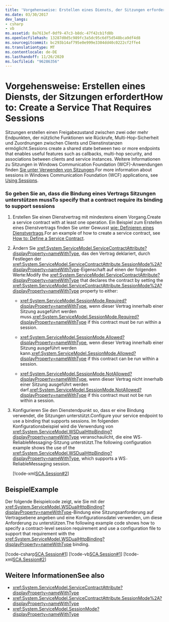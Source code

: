 ```yaml
---
title: 'Vorgehensweise: Erstellen eines Diensts, der Sitzungen erfordert'
ms.date: 03/30/2017
dev_langs:
- csharp
- vb
ms.assetid: 8a7613ef-0df9-47c3-b8dc-47f42cb1fd8b
ms.openlocfilehash: 13287d0d5c989fc3a5dc95c6df5d548bca9df4d8
ms.sourcegitcommit: bc293b14af795e0e999e3304dd40c0222cf2ffe4
ms.translationtype: MT
ms.contentlocale: de-DE
ms.lasthandoff: 11/26/2020
ms.locfileid: "96286356"
---
```

# <a name="how-to-create-a-service-that-requires-sessions"></a><span data-ttu-id="c9935-102">Vorgehensweise: Erstellen eines Diensts, der Sitzungen erfordert</span><span class="sxs-lookup"><span data-stu-id="c9935-102">How to: Create a Service That Requires Sessions</span></span>

<span data-ttu-id="c9935-103">Sitzungen erstellen einen Freigabezustand zwischen zwei oder mehr Endpunkten, der nützliche Funktionen wie Rückrufe, Multi-Hop-Sicherheit und Zuordnungen zwischen Clients und Dienstinstanzen ermöglicht.</span><span class="sxs-lookup"><span data-stu-id="c9935-103">Sessions create a shared state between two or more endpoints that enables useful features such as callbacks, multi-hop security, and associations between clients and service instances.</span></span> <span data-ttu-id="c9935-104">Weitere Informationen zu Sitzungen in Windows Communication Foundation (WCF)-Anwendungen finden [Sie unter Verwenden von Sitzungen](../using-sessions.md).</span><span class="sxs-lookup"><span data-stu-id="c9935-104">For more information about sessions in Windows Communication Foundation (WCF) applications, see [Using Sessions](../using-sessions.md).</span></span>  
  
### <a name="to-specify-that-a-contract-require-its-binding-to-support-sessions"></a><span data-ttu-id="c9935-105">So geben Sie an, dass die Bindung eines Vertrags Sitzungen unterstützen muss</span><span class="sxs-lookup"><span data-stu-id="c9935-105">To specify that a contract require its binding to support sessions</span></span>  
  
1. <span data-ttu-id="c9935-106">Erstellen Sie einen Dienstvertrag mit mindestens einem Vorgang.</span><span class="sxs-lookup"><span data-stu-id="c9935-106">Create a service contract with at least one operation.</span></span> <span data-ttu-id="c9935-107">Ein Beispiel zum Erstellen eines Dienstvertrags finden Sie unter Gewusst [wie: Definieren eines Dienstvertrags](../how-to-define-a-wcf-service-contract.md).</span><span class="sxs-lookup"><span data-stu-id="c9935-107">For an example of how to create a service contract, see [How to: Define a Service Contract](../how-to-define-a-wcf-service-contract.md).</span></span>  
  
2. <span data-ttu-id="c9935-108">Ändern Sie <xref:System.ServiceModel.ServiceContractAttribute?displayProperty=nameWithType>, das den Vertrag deklariert, durch Festlegen der <xref:System.ServiceModel.ServiceContractAttribute.SessionMode%2A?displayProperty=nameWithType>-Eigenschaft auf einen der folgenden Werte:</span><span class="sxs-lookup"><span data-stu-id="c9935-108">Modify the <xref:System.ServiceModel.ServiceContractAttribute?displayProperty=nameWithType> that declares the contract by setting the <xref:System.ServiceModel.ServiceContractAttribute.SessionMode%2A?displayProperty=nameWithType> property to either:</span></span>  
  
    - <span data-ttu-id="c9935-109"><xref:System.ServiceModel.SessionMode.Required?displayProperty=nameWithType>, wenn dieser Vertrag innerhalb einer Sitzung ausgeführt werden muss.</span><span class="sxs-lookup"><span data-stu-id="c9935-109"><xref:System.ServiceModel.SessionMode.Required?displayProperty=nameWithType> if this contract must be run within a session.</span></span>  
  
    - <span data-ttu-id="c9935-110"><xref:System.ServiceModel.SessionMode.Allowed?displayProperty=nameWithType>, wenn dieser Vertrag innerhalb einer Sitzung ausgeführt werden kann.</span><span class="sxs-lookup"><span data-stu-id="c9935-110"><xref:System.ServiceModel.SessionMode.Allowed?displayProperty=nameWithType> if this contract can be run within a session.</span></span>  
  
    - <span data-ttu-id="c9935-111"><xref:System.ServiceModel.SessionMode.NotAllowed?displayProperty=nameWithType>, wenn dieser Vertrag nicht innerhalb einer Sitzung ausgeführt werden darf.</span><span class="sxs-lookup"><span data-stu-id="c9935-111"><xref:System.ServiceModel.SessionMode.NotAllowed?displayProperty=nameWithType> if this contract must not be run within a session.</span></span>  
  
3. <span data-ttu-id="c9935-112">Konfigurieren Sie den Dienstendpunkt so, dass er eine Bindung verwendet, die Sitzungen unterstützt.</span><span class="sxs-lookup"><span data-stu-id="c9935-112">Configure your service endpoint to use a binding that supports sessions.</span></span> <span data-ttu-id="c9935-113">Im folgenden Konfigurationsbeispiel wird die Verwendung von <xref:System.ServiceModel.WSDualHttpBinding?displayProperty=nameWithType> veranschaulicht, die eine WS`-`ReliableMessaging-Sitzung unterstützt.</span><span class="sxs-lookup"><span data-stu-id="c9935-113">The following configuration example shows the use of the <xref:System.ServiceModel.WSDualHttpBinding?displayProperty=nameWithType>, which supports a WS`-`ReliableMessaging session.</span></span>  
  
     [!code-xml[SCA.Session#2](../../../../samples/snippets/csharp/VS_Snippets_CFX/sca.session/cs/hostapplication.exe.config#2)]
  
## <a name="example"></a><span data-ttu-id="c9935-114">Beispiel</span><span class="sxs-lookup"><span data-stu-id="c9935-114">Example</span></span>  

 <span data-ttu-id="c9935-115">Der folgende Beispielcode zeigt, wie Sie mit der <xref:System.ServiceModel.WSDualHttpBinding?displayProperty=nameWithType>-Bindung eine Sitzungsanforderung auf Vertragsebene angeben und eine Konfigurationsdatei verwenden, um diese Anforderung zu unterstützen.</span><span class="sxs-lookup"><span data-stu-id="c9935-115">The following example code shows how to specify a contract-level session requirement and use a configuration file to support that requirement with the <xref:System.ServiceModel.WSDualHttpBinding?displayProperty=nameWithType> binding.</span></span>  
  
 [!code-csharp[SCA.Session#1](../../../../samples/snippets/csharp/VS_Snippets_CFX/sca.session/cs/services.cs#1)]
 [!code-vb[SCA.Session#1](../../../../samples/snippets/visualbasic/VS_Snippets_CFX/sca.session/vb/services.vb#1)]
 [!code-xml[SCA.Session#2](../../../../samples/snippets/csharp/VS_Snippets_CFX/sca.session/cs/hostapplication.exe.config#2)]
  
## <a name="see-also"></a><span data-ttu-id="c9935-116">Weitere Informationen</span><span class="sxs-lookup"><span data-stu-id="c9935-116">See also</span></span>

- <xref:System.ServiceModel.ServiceContractAttribute?displayProperty=nameWithType>
- <xref:System.ServiceModel.ServiceContractAttribute.SessionMode%2A?displayProperty=nameWithType>
- <xref:System.ServiceModel.SessionMode?displayProperty=nameWithType>
